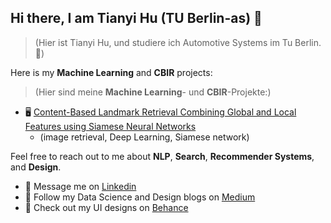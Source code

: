 ## Hi there, I am Tianyi Hu (TU Berlin-as) 👋 

> (Hier ist Tianyi Hu, und studiere ich Automotive Systems im Tu Berlin.👋)

Here is my **Machine Learning** and **CBIR** projects:  
> (Hier sind meine **Machine Learning**- und **CBIR**-Projekte:)

* 🖥️ [Content-Based Landmark Retrieval Combining Global and Local Features using Siamese Neural Networks](https://github.com/yuanbit/FinBERT-QA)
  - (image retrieval, Deep Learning, Siamese network)

Feel free to reach out to me about **NLP**, **Search**, **Recommender Systems**, and **Design**.

- 💬 Message me on [Linkedin](https://www.linkedin.com/in/tianyi-hu-167845221/)
- 📝 Follow my Data Science and Design blogs on [Medium](https://yuanb.medium.com)
- 🎨 Check out my UI designs on [Behance](https://www.behance.net/yuanb)

